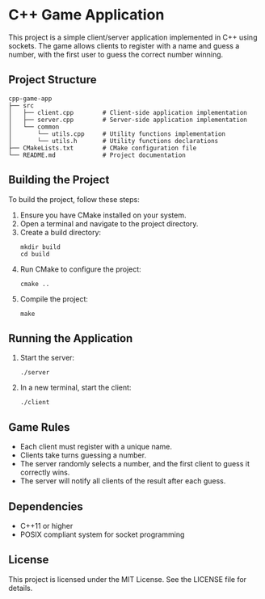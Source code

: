 # C++ Game Application

This project is a simple client/server application implemented in C++ using sockets. The game allows clients to register with a name and guess a number, with the first user to guess the correct number winning.

## Project Structure

```
cpp-game-app
├── src
│   ├── client.cpp        # Client-side application implementation
│   ├── server.cpp        # Server-side application implementation
│   └── common
│       └── utils.cpp     # Utility functions implementation
│       └── utils.h       # Utility functions declarations
├── CMakeLists.txt        # CMake configuration file
└── README.md             # Project documentation
```

## Building the Project

To build the project, follow these steps:

1. Ensure you have CMake installed on your system.
2. Open a terminal and navigate to the project directory.
3. Create a build directory:
   ```
   mkdir build
   cd build
   ```
4. Run CMake to configure the project:
   ```
   cmake ..
   ```
5. Compile the project:
   ```
   make
   ```

## Running the Application

1. Start the server:
   ```
   ./server
   ```
2. In a new terminal, start the client:
   ```
   ./client
   ```

## Game Rules

- Each client must register with a unique name.
- Clients take turns guessing a number.
- The server randomly selects a number, and the first client to guess it correctly wins.
- The server will notify all clients of the result after each guess.

## Dependencies

- C++11 or higher
- POSIX compliant system for socket programming

## License

This project is licensed under the MIT License. See the LICENSE file for details.